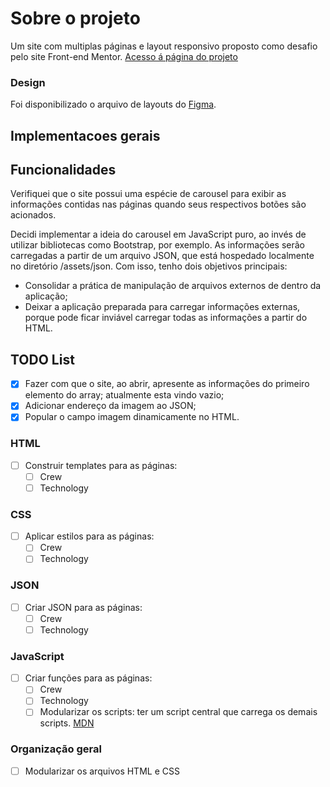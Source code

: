 # Sobre o projeto

Um site com multiplas páginas e layout responsivo proposto como desafio pelo site Front-end Mentor.
[Acesso á página do projeto](https://www.frontendmentor.io/challenges/space-tourism-multipage-website-gRWj1URZ3)

### Design

Foi disponibilizado o arquivo de layouts do [Figma](https://www.figma.com/file/ssE7h37zqbWwXoe0Rsn3av/space-tourism-website?node-id=0%3A1331).

## Implementacoes gerais

## Funcionalidades

Verifiquei que o site possui uma espécie de carousel para exibir as informações contidas nas páginas quando seus respectivos botões são acionados.

Decidi implementar a ideia do carousel em JavaScript puro, ao invés de utilizar bibliotecas como Bootstrap, por exemplo. As informações serão carregadas a partir de um arquivo JSON, que está hospedado localmente no diretório /assets/json. Com isso, tenho dois objetivos principais:

- Consolidar a prática de manipulação de arquivos externos de dentro da aplicação;
- Deixar a aplicação preparada para carregar informações externas, porque pode ficar inviável carregar todas as informações a partir do HTML.

## TODO List

- [x] Fazer com que o site, ao abrir, apresente as informações do primeiro elemento do array; atualmente esta vindo vazio;
- [x] Adicionar endereço da imagem ao JSON;
- [x] Popular o campo imagem dinamicamente no HTML.

### HTML

- [ ] Construir templates para as páginas:
  - [ ] Crew
  - [ ] Technology

### CSS

- [ ] Aplicar estilos para as páginas:
  - [ ] Crew
  - [ ] Technology

### JSON

- [ ] Criar JSON para as páginas:
  - [ ] Crew
  - [ ] Technology

### JavaScript

- [ ] Criar funções para as páginas:
  - [ ] Crew
  - [ ] Technology
  - [ ] Modularizar os scripts: ter um script central que carrega os demais scripts. [MDN](https://developer.mozilla.org/pt-BR/docs/Web/JavaScript/Guide/Modules)

### Organização geral

- [ ] Modularizar os arquivos HTML e CSS
